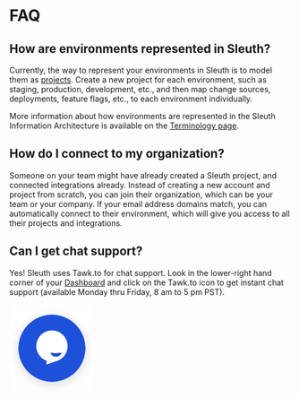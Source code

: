 # FAQ

## How are environments represented in Sleuth?

Currently, the way to represent your environments in Sleuth is to model them as [projects](../projects.md). Create a new project for each environment, such as staging, production, development, etc., and then map change sources, deployments, feature flags, etc., to each environment individually. 

More information about how environments are represented in the Sleuth Information Architecture is available on the [Terminology page](terminology.md#information-architecture-ia). 

## How do I connect to my organization? 

Someone on your team might have already created a Sleuth project, and connected integrations already. Instead of creating a new account and project from scratch, you can join their organization, which can be your team or your company. If your email address domains match, you can automatically connect to their environment, which will give you access to all their projects and integrations. 

## Can I get chat support? 

Yes! Sleuth uses Tawk.to for chat support. Look in the lower-right hand corner of your [Dashboard](../dashboard/) and click on the Tawk.to icon to get instant chat support \(available Monday thru Friday, 8 am to 5 pm PST\).   

![Tawk.to chat widget on the Dashboard](../.gitbook/assets/tawk-to-icon.png)



